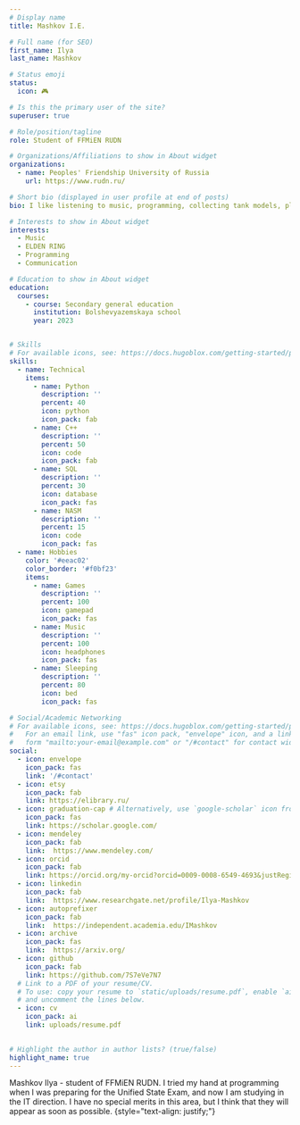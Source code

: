 ```yaml
---
# Display name
title: Mashkov I.E.

# Full name (for SEO)
first_name: Ilya
last_name: Mashkov

# Status emoji
status:
  icon: 🎮️

# Is this the primary user of the site?
superuser: true

# Role/position/tagline
role: Student of FFMiEN RUDN

# Organizations/Affiliations to show in About widget
organizations:
  - name: Peoples' Friendship University of Russia
    url: https://www.rudn.ru/

# Short bio (displayed in user profile at end of posts)
bio: I like listening to music, programming, collecting tank models, playing computer games.

# Interests to show in About widget
interests:
  - Music
  - ELDEN RING
  - Programming
  - Communication

# Education to show in About widget
education:
  courses:
    - course: Secondary general education
      institution: Bolshevyazemskaya school
      year: 2023


# Skills
# For available icons, see: https://docs.hugoblox.com/getting-started/page-builder/#icons
skills:
  - name: Technical
    items:
      - name: Python
        description: ''
        percent: 40
        icon: python
        icon_pack: fab
      - name: C++
        description: ''
        percent: 50
        icon: code
        icon_pack: fab
      - name: SQL
        description: ''
        percent: 30
        icon: database
        icon_pack: fas
      - name: NASM
        description: ''
        percent: 15
        icon: code
        icon_pack: fas
  - name: Hobbies
    color: '#eeac02'
    color_border: '#f0bf23'
    items:
      - name: Games
        description: ''
        percent: 100
        icon: gamepad
        icon_pack: fas
      - name: Music
        description: ''
        percent: 100
        icon: headphones
        icon_pack: fas
      - name: Sleeping
        description: ''
        percent: 80
        icon: bed
        icon_pack: fas

# Social/Academic Networking
# For available icons, see: https://docs.hugoblox.com/getting-started/page-builder/#icons
#   For an email link, use "fas" icon pack, "envelope" icon, and a link in the
#   form "mailto:your-email@example.com" or "/#contact" for contact widget.
social:
  - icon: envelope
    icon_pack: fas
    link: '/#contact'
  - icon: etsy
    icon_pack: fab
    link: https://elibrary.ru/
  - icon: graduation-cap # Alternatively, use `google-scholar` icon from `ai` icon pack
    icon_pack: fas
    link: https://scholar.google.com/
  - icon: mendeley
    icon_pack: fab
    link:  https://www.mendeley.com/
  - icon: orcid
    icon_pack: fab
    link: https://orcid.org/my-orcid?orcid=0009-0008-6549-4693&justRegistered=true
  - icon: linkedin
    icon_pack: fab
    link:  https://www.researchgate.net/profile/Ilya-Mashkov
  - icon: autoprefixer
    icon_pack: fab
    link:  https://independent.academia.edu/IMashkov
  - icon: archive
    icon_pack: fas
    link:  https://arxiv.org/
  - icon: github
    icon_pack: fab
    link: https://github.com/7S7eVe7N7
  # Link to a PDF of your resume/CV.
  # To use: copy your resume to `static/uploads/resume.pdf`, enable `ai` icons in `params.yaml`,
  # and uncomment the lines below.
  - icon: cv
    icon_pack: ai
    link: uploads/resume.pdf

    
# Highlight the author in author lists? (true/false)
highlight_name: true
---
```


Mashkov Ilya - student of FFMiEN RUDN. I tried my hand at programming when I was preparing for the Unified State Exam, and now I am studying in the IT direction. I have no special merits in this area, but I think that they will appear as soon as possible.
{style="text-align: justify;"}
